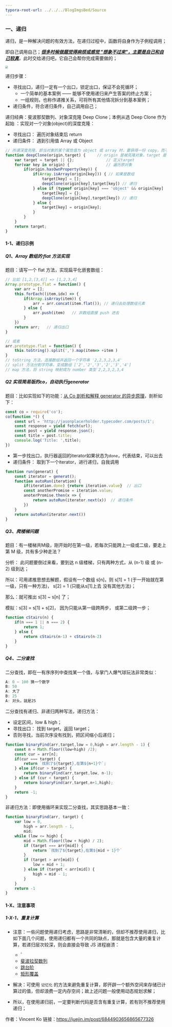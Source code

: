 ```yaml
---
typora-root-url: ../../../BlogImgsBed/Source
---
```




### 一、递归

递归，是一种解决问题的有效方法，在递归过程中，函数将自身作为子例程调用；

即自己调用自己；***<u>很多时候做题觉得麻烦或感觉 "想象不过来"，主要是自己和自己较真</u>***，此时交给递归吧，它自己会帮你完成需要做的；

<img src="/Image/Algorithm/Recursion/1.png" style="zoom:50%;" />

递归步骤：

- 寻找出口，递归一定有一个出口，锁定出口，保证不会死循环；
  - 一个简单的基本案例 —— 能够不使用递归来产生答案的终止方案；
  - 一组规则，也称作递推关系，可将所有其他情况拆分到基本案例；
- 递归条件，符合递归条件，自己调用自己；

递归经典：斐波那契数列、对象深克隆 Deep Clone；本例从选 Deep Clone 作为起始 ：实现对一个对象(object)的深度克隆：

- 寻找出口： 遍历对象结束后 return
- 递归条件： 遇到引用值 Array 或 Object

```js
// 所谓深度克隆，即当对象的某个属性值为 object 或 array 时，要获得一份 copy，而不是直接拿到引用值
function deepClone(origin,target) {  	// origin 是被克隆对象，target 是我们获得 copy
    var target = target || {}; 				// 定义target
    for(var key in origin) {  				// 遍历原对象
        if(origin.hasOwnProperty(key)) {
            if(Array.isArray(origin[key])) { // 如果是数组
                target[key] = [];
                deepClone(origin[key],target[key]) // 递归
            } else if (typeof origin[key] === 'object' && origin[key] !== null) {
                target[key] = {};
                deepClone(origin[key],target[key]) // 递归
            } else {
                target[key] = origin[key];
            }
        }
    }
    return target;
}
```

#### 1-1、递归示例

##### Q1、Array 数组的 flat 方法实现

题目：请写一个 flat 方法，实现扁平化嵌套数组：

```js
// 比如 [1,2,[3,4]] => [1,2,3,4]
Array.prototype.flat = function() {
    var arr = [];
    this.forEach((item,idx) => {
        if(Array.isArray(item)) {
            arr = arr.concat(item.flat()); // 递归去处理数组元素
        } else {
            arr.push(item)   // 非数组直接 push 进去
        }
    })
    return arr;   // 递归出口
}

// 或者
arr.prototype.flat = function() {
    this.toString().split(',').map(item=> +item )
}
// toString 方法，连接数组并返回一个字符串 '2,2,3,2,3,4'
// split 方法分割字符串，变成数组 ['2','2','3','2','3','4']
// map 方法，将 string 映射成为 number 类型`2,2,3,2,3,4
```

##### Q2 实现简易版的co，自动执行generator

题目：比如实现如下的功能：[从 Co 剖析和解释 generator 的异步原理](https://juejin.im/post/6844903648883900429)，剖析如下：

```js
const co = require('co');
co(function *() {
    const url = 'http://jasonplacerholder.typecoder.com/posts/1';
    const response = yield fetch(url);
    const post = yield response.json();
    const title = post.title;
    console.log('Title: ',title);
})
```

- 第一步找出口，执行器返回的iterator如果状态为`done`，代表结束，可以出去
- 递归条件： 取到下一个iterator，进行递归，自我调用

```js
function run(generat) {
    const iterator = generat();
    function autoRun(iteration) {
        if(iteration.done) {return iteration.value}  // 出口
        const anotherPromise = iteration.value;
        anoterPromise.then(x => {
            return autoRun(iterator.next(x))  // 递归条件
        })
    }
    return autoRun(iterator.next()) 
}
```

##### Q3、爬楼梯问题

题目：有一楼梯共M级，刚开始时在第一级，若每次只能跨上一级或二级，要走上第 M 级，共有多少种走法？

分析： 此问题要倒过来看，要到达 n 级楼梯，只有两种方式，从 (n-1) 级 或 (n-2) 级到达；

所以：可用递推思想去解题，假设有一个数组 s[n]，则 s[1] = 1 (于一开始就在第一级，只有一种方法)， s[2] = 1 (只能从s[1]上去 没有其他方法)；

那么：就可推出 s[3] ~ s[n] 了；

模拟：s[3] = s[1] + s[2]， 因为只能从第一级跨两步， 或第二级跨一步；

```js
function cStairs(n) {
    if(n === 1 || n === 2) {
        return 1;
    } else {
        return cStairs(n-1) + cStairs(n-2)
    }
}
```

##### Q4、二分查找

二分查找，即在一有序序列中查找某一个值，与掌门人爆气球玩法非常类似：

```js
A: 0 ~ 100 猜一个数字
B: 50
A: 大了
B: 25
A: 对头，就是25
```

二分查找有递归、非递归两种写法，递归方法：

- 设定区间，low & high；
- 寻找出口： 找到 target，返回 target；
- 否则寻找，当前次序没有找到，把区间缩小后递归；

```js
function binaryFind(arr,target,low = 0,high = arr.length - 1) {
    const n = Math.floor((low+high) /2);
    const cur = arr[n];
    if(cur === target) {
        return `找到了${target},在第${n+1}个`;
    } else if(cur > target) {
        return binaryFind(arr,target,low, n-1);
    } else if (cur < target) {
        return binaryFind(arr,target,n+1,high);
    }
    return -1;
}
```

非递归方法：即使用循环来实现二分查找，其实思路基本一致：

```js
function binaryFind(arr, target) {
    var low = 0,
        high = arr.length - 1,
        mid;
    while (low <= high) {
        mid = Math.floor((low + high) / 2);
        if (target === arr[mid]) {
            return `找到了${target},在第${mid + 1}个`
        }
        if (target > arr[mid]) {
            low = mid + 1;
        } else if (target < arr[mid]) {
            high = mid - 1;
        }
    }
    return -1
}
```





#### 1-X、注意事项

##### 1-X-1、重复计算

- 注意：一些问题使用递归考虑，思路是非常清晰的，但却不推荐使用递归，比如下面几个问题，使用递归都有一个共同的缺点，那就是包含大量的重复计算，若递归层次较深，则会直接会导致 JS 进程崩溃：
  - <img src="/Image/Algorithm/Recursion/2.png" style="zoom:30%;" align="left"/>
  - [斐波拉契数列](http://www.conardli.top/docs/algorithm/递归和循环/斐波拉契数列.html)
  - [跳台阶](http://www.conardli.top/docs/algorithm/递归和循环/跳台阶.html)
  - [矩形覆盖](http://www.conardli.top/docs/algorithm/递归和循环/矩形覆盖.html)

- 解决：可使用 `记忆化` 的方法来避免重复计算，即开辟一个额外空间来存储已计算过的值，但却浪费一定内存空间；故上述问题一般使用动态规划求解；
- 所以，在使用递归前，一定要判断代码是否含有重复计算，若有则不推荐使用递归；







作者：Vincent Ko
链接：https://juejin.im/post/6844903656865677326

